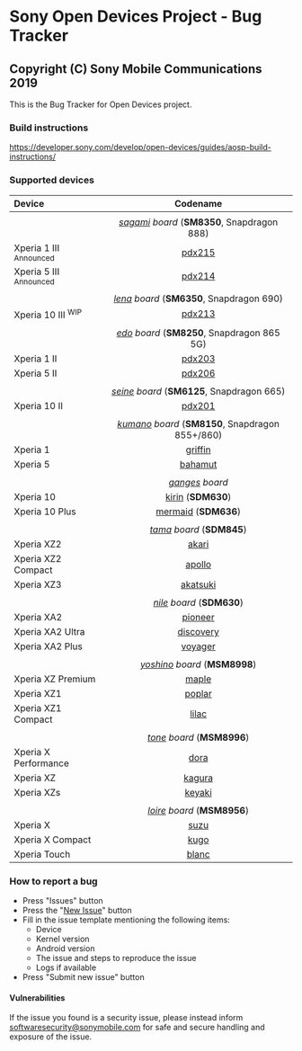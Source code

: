 Sony Open Devices Project - Bug Tracker
=
Copyright (C) Sony Mobile Communications 2019
-

This is the Bug Tracker for Open Devices project.

### Build instructions

https://developer.sony.com/develop/open-devices/guides/aosp-build-instructions/

### Supported devices

| Device | Codename |
|:-|:-:|
|||
|| _[sagami](https://github.com/sonyxperiadev/device-sony-sagami) board_ (**SM8350**, Snapdragon 888) |
| Xperia 1 III <sup>Announced</sup> | [pdx215](https://github.com/sonyxperiadev/device-sony-pdx215) |
| Xperia 5 III <sup>Announced</sup> | [pdx214](https://github.com/sonyxperiadev/device-sony-pdx214) |
|||
|| _[lena](https://github.com/sonyxperiadev/device-sony-lena) board_ (**SM6350**, Snapdragon 690) |
| Xperia 10 III <sup>WIP</sup> | [pdx213](https://github.com/sonyxperiadev/device-sony-pdx213) |
|||
|| _[edo](https://github.com/sonyxperiadev/device-sony-edo) board_ (**SM8250**, Snapdragon 865 5G) |
| Xperia 1 II | [pdx203](https://github.com/sonyxperiadev/device-sony-pdx203) |
| Xperia 5 II | [pdx206](https://github.com/sonyxperiadev/device-sony-pdx206) |
|||
|| _[seine](https://github.com/sonyxperiadev/device-sony-seine) board_ (**SM6125**, Snapdragon 665) |
| Xperia 10 II | [pdx201](https://github.com/sonyxperiadev/device-sony-pdx201) |
|||
|| _[kumano](https://github.com/sonyxperiadev/device-sony-kumano) board_ (**SM8150**, Snapdragon 855+/860) |
| Xperia 1 | [griffin](https://github.com/sonyxperiadev/device-sony-griffin) |
| Xperia 5 | [bahamut](https://github.com/sonyxperiadev/device-sony-bahamut) |
|||
|| _[ganges](https://github.com/sonyxperiadev/device-sony-ganges) board_ |
| Xperia 10 | [kirin](https://github.com/sonyxperiadev/device-sony-kirin) (**SDM630**) |
| Xperia 10 Plus | [mermaid](https://github.com/sonyxperiadev/device-sony-mermaid) (**SDM636**) |
|||
|| _[tama](https://github.com/sonyxperiadev/device-sony-tama) board_ (**SDM845**) |
| Xperia XZ2 | [akari](https://github.com/sonyxperiadev/device-sony-akari) |
| Xperia XZ2 Compact | [apollo](https://github.com/sonyxperiadev/device-sony-apollo) |
| Xperia XZ3 | [akatsuki](https://github.com/sonyxperiadev/device-sony-akatsuki) |
|||
|| _[nile](https://github.com/sonyxperiadev/device-sony-nile) board_ (**SDM630**) |
| Xperia XA2 | [pioneer](https://github.com/sonyxperiadev/device-sony-pioneer) |
| Xperia XA2 Ultra | [discovery](https://github.com/sonyxperiadev/device-sony-discovery) |
| Xperia XA2 Plus | [voyager](https://github.com/sonyxperiadev/device-sony-voyager) |
|||
|| _[yoshino](https://github.com/sonyxperiadev/device-sony-yoshino) board_ (**MSM8998**) |
| Xperia XZ Premium | [maple](https://github.com/sonyxperiadev/device-sony-maple) |
| Xperia XZ1 | [poplar](https://github.com/sonyxperiadev/device-sony-poplar) |
| Xperia XZ1 Compact | [lilac](https://github.com/sonyxperiadev/device-sony-lilac) |
|||
|| _[tone](https://github.com/sonyxperiadev/device-sony-tone) board_ (**MSM8996**) |
| Xperia X Performance | [dora](https://github.com/sonyxperiadev/device-sony-dora) |
| Xperia XZ | [kagura](https://github.com/sonyxperiadev/device-sony-kagura) |
| Xperia XZs | [keyaki](https://github.com/sonyxperiadev/device-sony-keyaki) |
|||
|| _[loire](https://github.com/sonyxperiadev/device-sony-loire) board_ (**MSM8956**) |
| Xperia X | [suzu](https://github.com/sonyxperiadev/device-sony-suzu) |
| Xperia X Compact | [kugo](https://github.com/sonyxperiadev/device-sony-kugo) |
| Xperia Touch | [blanc](https://github.com/sonyxperiadev/device-sony-blanc) |

### How to report a bug

- Press "Issues" button
- Press the "[New Issue](https://github.com/sonyxperiadev/bug_tracker/issues/new/choose)" button
- Fill in the issue template mentioning the following items:
  - Device
  - Kernel version
  - Android version
  - The issue and steps to reproduce the issue
  - Logs if available
- Press "Submit new issue" button

#### Vulnerabilities

If the issue you found is a security issue, please instead inform
softwaresecurity@sonymobile.com for safe and secure handling and exposure
of the issue.
